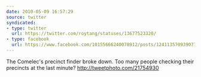 ```yaml
---
date: 2010-05-09 16:57:29
source: twitter
syndicated:
- type: twitter
  url: https://twitter.com/roytang/statuses/13677523320/
- type: facebook
  url: https://www.facebook.com/10155666240078912/posts/124113570939077
---
```


The Comelec's precinct finder broke down. Too many people checking their precincts at the last minute? http://tweetphoto.com/21754930